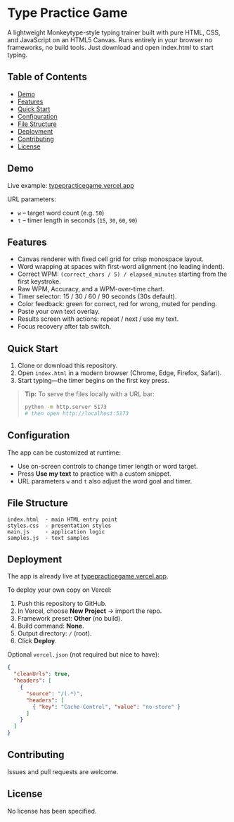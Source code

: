 # Type Practice Game

A lightweight Monkeytype-style typing trainer built with pure HTML, CSS, and JavaScript on an HTML5 Canvas.
Runs entirely in your browser no frameworks, no build tools. Just download and open index.html to start typing.

## Table of Contents

- [Demo](#demo)
- [Features](#features)
- [Quick Start](#quick-start)
- [Configuration](#configuration)
- [File Structure](#file-structure)
- [Deployment](#deployment)
- [Contributing](#contributing)
- [License](#license)

## Demo

Live example:  [typepracticegame.vercel.app](https://typepracticegame.vercel.app/?w=50&t=90)

URL parameters:

- `w` – target word count (e.g. `50`)
- `t` – timer length in seconds (`15`, `30`, `60`, `90`)

## Features

- Canvas renderer with fixed cell grid for crisp monospace layout.
- Word wrapping at spaces with first-word alignment (no leading indent).
- Correct WPM: `(correct_chars / 5) / elapsed_minutes` starting from the first keystroke.
- Raw WPM, Accuracy, and a WPM-over-time chart.
- Timer selector: 15 / 30 / 60 / 90 seconds (30s default).
- Color feedback: green for correct, red for wrong, muted for pending.
- Paste your own text overlay.
- Results screen with actions: repeat / next / use my text.
- Focus recovery after tab switch.

## Quick Start

1. Clone or download this repository.
2. Open `index.html` in a modern browser (Chrome, Edge, Firefox, Safari).
3. Start typing—the timer begins on the first key press.

> **Tip:** To serve the files locally with a URL bar:
>
> ```bash
> python -m http.server 5173
> # then open http://localhost:5173
> ```

## Configuration

The app can be customized at runtime:

- Use on-screen controls to change timer length or word target.
- Press **Use my text** to practice with a custom snippet.
- URL parameters `w` and `t` also adjust the word goal and timer.

## File Structure

```
index.html  - main HTML entry point
styles.css  - presentation styles
main.js     - application logic
samples.js  - text samples
```

## Deployment

The app is already live at [typepracticegame.vercel.app](https://typepracticegame.vercel.app/?w=50&t=90).

To deploy your own copy on Vercel:

1. Push this repository to GitHub.
2. In Vercel, choose **New Project** → import the repo.
3. Framework preset: **Other** (no build).
4. Build command: **None**.
5. Output directory: `/` (root).
6. Click **Deploy**.

Optional `vercel.json` (not required but nice to have):

```json
{
  "cleanUrls": true,
  "headers": [
    {
      "source": "/(.*)",
      "headers": [
        { "key": "Cache-Control", "value": "no-store" }
      ]
    }
  ]
}
```

## Contributing

Issues and pull requests are welcome.

## License

No license has been specified.

